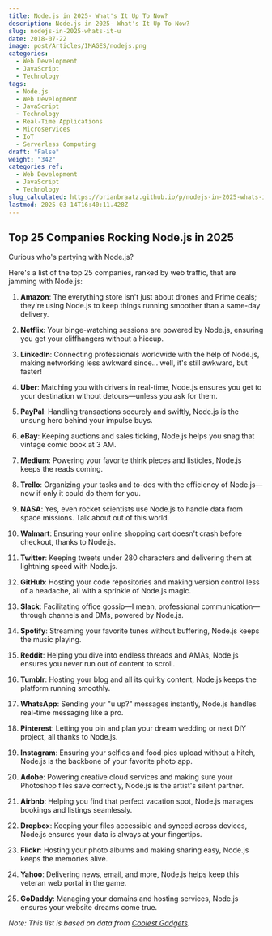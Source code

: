 ```yaml
---
title: Node.js in 2025- What's It Up To Now?
description: Node.js in 2025- What's It Up To Now?
slug: nodejs-in-2025-whats-it-u
date: 2018-07-22
image: post/Articles/IMAGES/nodejs.png
categories:
  - Web Development
  - JavaScript
  - Technology
tags:
  - Node.js
  - Web Development
  - JavaScript
  - Technology
  - Real-Time Applications
  - Microservices
  - IoT
  - Serverless Computing
draft: "False"
weight: "342"
categories_ref:
  - Web Development
  - JavaScript
  - Technology
slug_calculated: https://brianbraatz.github.io/p/nodejs-in-2025-whats-it-u
lastmod: 2025-03-14T16:40:11.428Z
---
```

<!-- 

Ah, Node.js.

Remember when it was the new kid on the block, shaking up the server-side scene?

Fast forward to 2025, and it's not just the cool kid anymore—it's practically running the neighborhood BBQ.

So, what's Node.js up to these days? -->

<!-- Let's dive into its latest shenanigans. -->

<!-- 
## The Usual Suspects: What Node.js Is Handling in 2025

1. **Real-Time Applications**: Node.js is the go-to for apps that need to be as quick as your coffee order in the morning. Think chat apps, online gaming, and live streaming. Its non-blocking I/O and event-driven architecture make it the Usain Bolt of data processing.

2. **Microservices Architecture**: Monolithic apps? So last decade. In 2025, Node.js is the backbone for microservices, letting developers break down big, clunky applications into sleek, manageable services. This means easier updates and scaling—like upgrading your burger to a double without overhauling the whole menu.

3. **Internet of Things (IoT)**: From smart fridges that tell you when you're out of milk to wearables that nag you to stand up, Node.js is the silent partner in IoT. Its lightweight footprint and ability to handle multiple connections make it perfect for managing all your smart doodads.

4. **Serverless Computing**: Why bother managing servers when you can go serverless? Node.js is a favorite in this arena, allowing developers to deploy functions without the server babysitting. It's like ordering takeout instead of cooking—convenient and time-saving. -->

## Top 25 Companies Rocking Node.js in 2025

Curious who's partying with Node.js?

Here's a list of the top 25 companies, ranked by web traffic, that are jamming with Node.js:

1. **Amazon**: The everything store isn't just about drones and Prime deals; they're using Node.js to keep things running smoother than a same-day delivery.

2. **Netflix**: Your binge-watching sessions are powered by Node.js, ensuring you get your cliffhangers without a hiccup.

3. **LinkedIn**: Connecting professionals worldwide with the help of Node.js, making networking less awkward since... well, it's still awkward, but faster!

4. **Uber**: Matching you with drivers in real-time, Node.js ensures you get to your destination without detours—unless you ask for them.

5. **PayPal**: Handling transactions securely and swiftly, Node.js is the unsung hero behind your impulse buys.

6. **eBay**: Keeping auctions and sales ticking, Node.js helps you snag that vintage comic book at 3 AM.

7. **Medium**: Powering your favorite think pieces and listicles, Node.js keeps the reads coming.

8. **Trello**: Organizing your tasks and to-dos with the efficiency of Node.js—now if only it could do them for you.

9. **NASA**: Yes, even rocket scientists use Node.js to handle data from space missions. Talk about out of this world.

10. **Walmart**: Ensuring your online shopping cart doesn't crash before checkout, thanks to Node.js.

11. **Twitter**: Keeping tweets under 280 characters and delivering them at lightning speed with Node.js.

12. **GitHub**: Hosting your code repositories and making version control less of a headache, all with a sprinkle of Node.js magic.

13. **Slack**: Facilitating office gossip—I mean, professional communication—through channels and DMs, powered by Node.js.

14. **Spotify**: Streaming your favorite tunes without buffering, Node.js keeps the music playing.

15. **Reddit**: Helping you dive into endless threads and AMAs, Node.js ensures you never run out of content to scroll.

16. **Tumblr**: Hosting your blog and all its quirky content, Node.js keeps the platform running smoothly.

17. **WhatsApp**: Sending your "u up?" messages instantly, Node.js handles real-time messaging like a pro.

18. **Pinterest**: Letting you pin and plan your dream wedding or next DIY project, all thanks to Node.js.

19. **Instagram**: Ensuring your selfies and food pics upload without a hitch, Node.js is the backbone of your favorite photo app.

20. **Adobe**: Powering creative cloud services and making sure your Photoshop files save correctly, Node.js is the artist's silent partner.

21. **Airbnb**: Helping you find that perfect vacation spot, Node.js manages bookings and listings seamlessly.

22. **Dropbox**: Keeping your files accessible and synced across devices, Node.js ensures your data is always at your fingertips.

23. **Flickr**: Hosting your photo albums and making sharing easy, Node.js keeps the memories alive.

24. **Yahoo**: Delivering news, email, and more, Node.js helps keep this veteran web portal in the game.

25. **GoDaddy**: Managing your domains and hosting services, Node.js ensures your website dreams come true.

*Note: This list is based on data from [Coolest Gadgets](https://www.coolest-gadgets.com/node-js-statistics/).*

<!-- 
## Wrapping It Up

In 2025, Node.js isn't just a tool—it's the Swiss Army knife of the digital
q -->
